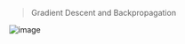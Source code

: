 > Gradient Descent and Backpropagation

![image](https://private-user-images.githubusercontent.com/146913704/425794522-00b37171-5494-4f60-9585-8e01c23faf00.png?jwt=eyJhbGciOiJIUzI1NiIsInR5cCI6IkpXVCJ9.eyJpc3MiOiJnaXRodWIuY29tIiwiYXVkIjoicmF3LmdpdGh1YnVzZXJjb250ZW50LmNvbSIsImtleSI6ImtleTUiLCJleHAiOjE3NDI3MDEwMjAsIm5iZiI6MTc0MjcwMDcyMCwicGF0aCI6Ii8xNDY5MTM3MDQvNDI1Nzk0NTIyLTAwYjM3MTcxLTU0OTQtNGY2MC05NTg1LThlMDFjMjNmYWYwMC5wbmc_WC1BbXotQWxnb3JpdGhtPUFXUzQtSE1BQy1TSEEyNTYmWC1BbXotQ3JlZGVudGlhbD1BS0lBVkNPRFlMU0E1M1BRSzRaQSUyRjIwMjUwMzIzJTJGdXMtZWFzdC0xJTJGczMlMkZhd3M0X3JlcXVlc3QmWC1BbXotRGF0ZT0yMDI1MDMyM1QwMzMyMDBaJlgtQW16LUV4cGlyZXM9MzAwJlgtQW16LVNpZ25hdHVyZT03NjkxOTIwNTU5MGY4MTk4MzM0YzUxZGYzZDliMDc2YjQ4OWU1MjdjYmM4ODEyNTlmMzY3MTBkMzNmYzhiMDRkJlgtQW16LVNpZ25lZEhlYWRlcnM9aG9zdCJ9.jue8dPl5_fvzJDLSxVTth94Sy5cAs8wupziFce1WMOw)

